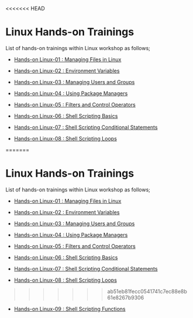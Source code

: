 <<<<<<< HEAD
# Linux Hands-on Trainings

List of hands-on trainings within Linux workshop as follows;

- [Hands-on Linux-01 : Managing Files in Linux](./linux-01-managing-files/README.md)

- [Hands-on Linux-02 : Environment Variables](./linux-02-environment-variables/README.md)

- [Hands-on Linux-03 : Managing Users and Groups](./linux-03-managing-users-and-groups/README.md)

- [Hands-on Linux-04 : Using Package Managers](./linux-04-using-package-managers/README.md)

- [Hands-on Linux-05 : Filters and Control Operators](./linux-05-filters-and-control-operators/README.md)

- [Hands-on Linux-06 : Shell Scripting Basics](./linux-06-shell-scripting-basics/README.md)

- [Hands-on Linux-07 : Shell Scripting Conditional Statements](./linux-07-shell-scripting-conditional-statements/README.md)

- [Hands-on Linux-08 : Shell Scripting Loops](./linux-08-shell-scripting-loops/README.md)

=======
# Linux Hands-on Trainings

List of hands-on trainings within Linux workshop as follows;

- [Hands-on Linux-01 : Managing Files in Linux](./linux-01-managing-files/README.md)

- [Hands-on Linux-02 : Environment Variables](./linux-02-environment-variables/README.md)

- [Hands-on Linux-03 : Managing Users and Groups](./linux-03-managing-users-and-groups/README.md)

- [Hands-on Linux-04 : Using Package Managers](./linux-04-using-package-managers/README.md)

- [Hands-on Linux-05 : Filters and Control Operators](./linux-05-filters-and-control-operators/README.md)

- [Hands-on Linux-06 : Shell Scripting Basics](./linux-06-shell-scripting-basics/README.md)

- [Hands-on Linux-07 : Shell Scripting Conditional Statements](./linux-07-shell-scripting-conditional-statements/README.md)

- [Hands-on Linux-08 : Shell Scripting Loops](./linux-08-shell-scripting-loops/README.md)

>>>>>>> ab51eb81fecc0541741c7ec88e8b61e8267b9306
- [Hands-on Linux-09 : Shell Scripting Functions](./linux-09-shell-scripting-functions/README.md)